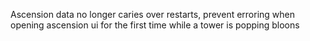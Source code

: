 Ascension data no longer caries over restarts, prevent erroring when opening ascension ui for the first time while a tower is popping bloons